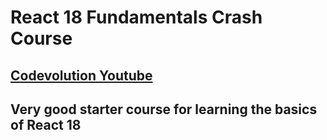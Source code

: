 # React 18 Fundamentals Crash Course

## [Codevolution Youtube](https://www.youtube.com/watch?v=jLS0TkAHvRg)

## Very good starter course for learning the basics of React 18
